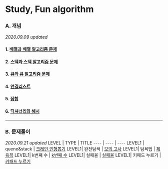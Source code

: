 # Study, Fun algorithm

### A. 개념
*2020.09.09 updated*

#### 1. <a href="https://github.com/KumJungMin/javascript_study_algorithm/blob/master/first_array_javascript.md"> 배열과 배열 알고리즘 문제 </a>

#### 2. <a href="https://github.com/KumJungMin/javascript_study_algorithm/blob/master/stack.md"> 스택과 스택 알고리즘 문제 </a>

#### 3. <a href="https://github.com/KumJungMin/javascript_study_algorithm/blob/master/quene.md"> 큐와 큐 알고리즘 문제 </a>

#### 4. <a href="https://github.com/KumJungMin/javascript_study_algorithm/blob/master/Linked_list.md"> 연결리스트 </a>

#### 5. <a href="https://github.com/KumJungMin/javascript_study_algorithm/blob/master/set.md"> 집합 </a>

#### 6. <a href="https://github.com/KumJungMin/javascript_study_algorithm/blob/master/hash.md"> 딕셔너리와 해시 </a>



<hr/>

### B. 문제풀이
*2020.09.21 updated*
LEVEL | TYPE | TITLE 
---- | ---- | ----
LEVEL1 | quene&stack | <a href="https://github.com/KumJungMin/algorithm_study/blob/master/programers/crain_solution.md">크레인 인형뽑기</a>
LEVEL1| 완전탐색 | <a href="https://github.com/KumJungMin/algorithm_study/blob/master/programers/42840.md">모의 고사</a>
LEVEL1| 탐욕법 | <a href="https://github.com/KumJungMin/algorithm_study/blob/master/programers/42862.md">체육복</a>
LEVEL1| k번째 수 | <a href="https://github.com/KumJungMin/algorithm_study/blob/master/programers/42748.md">k번째 수</a>
LEVEL1| 실패율 | <a href="https://programmers.co.kr/learn/courses/30/lessons/42889?language=python3">실패율</a>
LEVEL1| 키패드 누르기 | <a href="https://programmers.co.kr/learn/courses/30/lessons/67256?language=python3">키패드 누르기</a>



